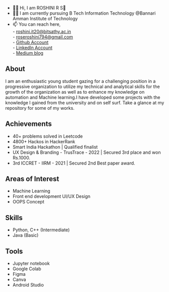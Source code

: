 * 👩‍💻 Hi, I am ROSHINI R S👋
* 👩‍🎓 I am currently pursuing B Tech Information Technology @Bannari Amman Institute of Technology
* 📫 You can reach here, <br>
      - roshini.it20@bitsathy.ac.in<br>
      - roseroshini794@gmail.com<br>
      - [Github Account](https://github.com/roshini-it20)<br>
      - [LinkedIn Account](https://www.linkedin.com/in/roshini-r-s-852967200/)<br>
      - [Medium blog](https://medium.com/@ROSHINIRS)<br>
## About
I am an enthusiastic young student gazing for a challenging position in a progressive organization to utilize my technical and analytical skills for the growth of the organization as well as to enhance my knowledge on automation and Machine learning.I have developed some projects with the knowledge I gained from the university and on self surf. Take a glance at my repository for some of my works.
## Achievements
- 40+ problems solved in Leetcode
- 4800+ Hackos in HackerRank
- Smart India Hackathon | Qualified finalist
- UX Design & Branding - TrusTrace - 2022 | Secured 3rd place and won Rs.1000.
- 3rd ICCRET - IIRM - 2021 | Secured 2nd Best paper award.
## Areas of Interest
- Machine Learning
- Front end development UI/UX Design
- OOPS Concept
## Skills
- Python, C++ (Intermediate)
- Java (Basic)
## Tools
- Jupyter notebook
- Google Colab
- Figma
- Canva
- Android Studio
